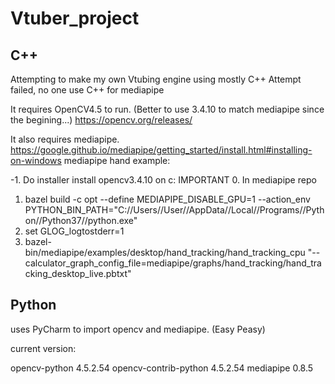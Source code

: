# Vtuber_project

## C++
Attempting to make my own Vtubing engine using mostly C++
Attempt failed, no one use C++ for mediapipe

It requires OpenCV4.5 to run. (Better to use 3.4.10 to match mediapipe since the begining...)
https://opencv.org/releases/

It also requires mediapipe.
https://google.github.io/mediapipe/getting_started/install.html#installing-on-windows
mediapipe hand example:

-1. Do installer install opencv3.4.10 on c: IMPORTANT
0. In mediapipe repo
1. bazel build -c opt --define MEDIAPIPE_DISABLE_GPU=1 --action_env PYTHON_BIN_PATH="C://Users//User//AppData//Local//Programs//Python//Python37//python.exe" 
2. set GLOG_logtostderr=1
3. bazel-bin/mediapipe/examples/desktop/hand_tracking/hand_tracking_cpu "--calculator_graph_config_file=mediapipe/graphs/hand_tracking/hand_tracking_desktop_live.pbtxt"

## Python
uses PyCharm to import opencv and mediapipe. (Easy Peasy)

current version:

opencv-python 4.5.2.54
opencv-contrib-python 4.5.2.54
mediapipe 0.8.5
